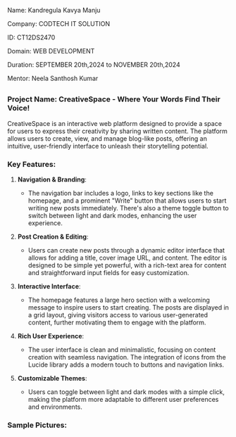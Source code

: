 Name: Kandregula Kavya Manju

Company: CODTECH IT SOLUTION

ID: CT12DS2470

Domain: WEB DEVELOPMENT

Duration: SEPTEMBER 20th,2024 to NOVEMBER 20th,2024

Mentor: Neela Santhosh Kumar

##
### Project Name: CreativeSpace - Where Your Words Find Their Voice!

CreativeSpace is an interactive web platform designed to provide a space for users to express their creativity by sharing written content. The platform allows users to create, view, and manage blog-like posts, offering an intuitive, user-friendly interface to unleash their storytelling potential.

### Key Features:

1. **Navigation & Branding**:

   - The navigation bar includes a logo, links to key sections like the homepage, and a prominent "Write" button that allows users to start writing new posts immediately. There's also a theme toggle button to switch between light and dark modes, enhancing the user experience.

2. **Post Creation & Editing**:

    - Users can create new posts through a dynamic editor interface that allows for adding a title, cover image URL, and content. The editor is designed to be simple yet powerful, with a rich-text area for content and straightforward input fields for easy customization.

3. **Interactive Interface**:
   
    - The homepage features a large hero section with a welcoming message to inspire users to start creating. The posts are displayed in a grid layout, giving visitors access to various user-generated content, further motivating them to engage with the platform.

4. **Rich User Experience**:
   
    - The user interface is clean and minimalistic, focusing on content creation with seamless navigation. The integration of icons from the Lucide library adds a modern touch to buttons and navigation links.

5. **Customizable Themes**:
   
    - Users can toggle between light and dark modes with a simple click, making the platform more adaptable to different user preferences and environments.
  
### Sample Pictures:

